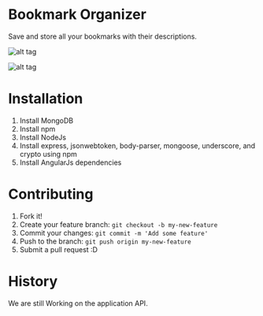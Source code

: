 # Bookmark Organizer

Save and store all your bookmarks with their descriptions.

![alt tag](http://s32.postimg.org/pjc017wat/bookmark1.png)

![alt tag](http://s32.postimg.org/pjc017wat/bookmark2.png)

# Installation

1. Install MongoDB
2. Install npm
3. Install NodeJs
4. Install express, jsonwebtoken, body-parser, mongoose, underscore, and crypto using npm
4. Install AngularJs dependencies

# Contributing

1. Fork it!
2. Create your feature branch: `git checkout -b my-new-feature`
3. Commit your changes: `git commit -m 'Add some feature'`
4. Push to the branch: `git push origin my-new-feature`
5. Submit a pull request :D

# History

We are still Working on the application API.
